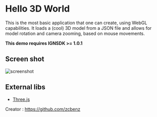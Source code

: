 # Hello 3D World

This is the most basic application that one can create, using WebGL capabilities. It loads a (cool) 3D model from a JSON file and allows for model rotation and camera zooming, based on mouse movements.

**This demo requires IGNSDK >= 1.0.1**

## Screen shot

![screenshot](http://ww3.sinaimg.cn/large/6556d357tw1dxuiwtpnwwj.jpg)

## External libs

* [Three.js](https://github.com/mrdoob/three.js/)

Creator : https://github.com/zcbenz
